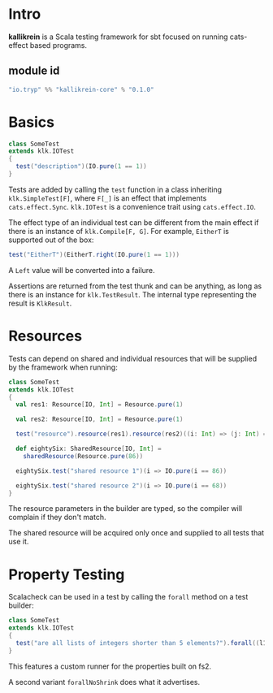 # Intro

**kallikrein** is a Scala testing framework for sbt focused on running cats-effect based programs.

## module id

```sbt
"io.tryp" %% "kallikrein-core" % "0.1.0"
```

# Basics

```scala
class SomeTest
extends klk.IOTest
{
  test("description")(IO.pure(1 == 1))
}
```

Tests are added by calling the `test` function in a class inheriting `klk.SimpleTest[F]`, where `F[_]` is an effect that
implements `cats.effect.Sync`.
`klk.IOTest` is a convenience trait using `cats.effect.IO`.

The effect type of an individual test can be different from the main effect if there is an instance of `klk.Compile[F,
G]`.
For example, `EitherT` is supported out of the box:

```scala
test("EitherT")(EitherT.right(IO.pure(1 == 1)))
```

A `Left` value will be converted into a failure.

Assertions are returned from the test thunk and can be anything, as long as there is an instance for `klk.TestResult`.
The internal type representing the result is `KlkResult`.

# Resources

Tests can depend on shared and individual resources that will be supplied by the framework when running:

```scala
class SomeTest
extends klk.IOTest
{
  val res1: Resource[IO, Int] = Resource.pure(1)

  val res2: Resource[IO, Int] = Resource.pure(1)

  test("resource").resource(res1).resource(res2)((i: Int) => (j: Int) => IO.pure(i == j))

  def eightySix: SharedResource[IO, Int] =
    sharedResource(Resource.pure(86))

  eightySix.test("shared resource 1")(i => IO.pure(i == 86))

  eightySix.test("shared resource 2")(i => IO.pure(i == 68))
}
```

The resource parameters in the builder are typed, so the compiler will complain if they don't match.

The shared resource will be acquired only once and supplied to all tests that use it.

# Property Testing

Scalacheck can be used in a test by calling the `forall` method on a test builder:

```scala
class SomeTest
extends klk.IOTest
{
  test("are all lists of integers shorter than 5 elements?").forall((l1: List[Int]) => IO(l1.size < 5))
}
```

This features a custom runner for the properties built on fs2.

A second variant `forallNoShrink` does what it advertises.
